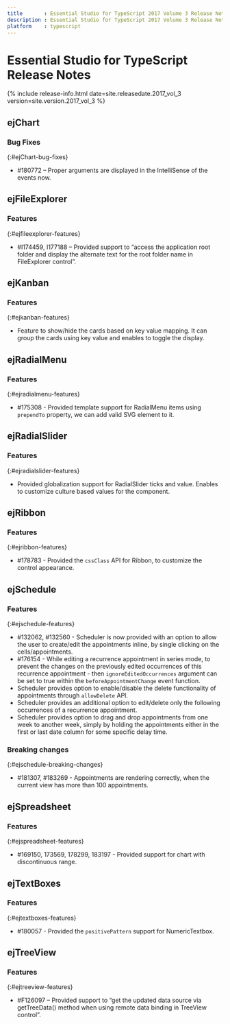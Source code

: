 ```yaml
---
title 		: Essential Studio for TypeScript 2017 Volume 3 Release Notes
description : Essential Studio for TypeScript 2017 Volume 3 Release Notes
platform 	: typescript
---
```


# Essential Studio for TypeScript Release Notes

{% include release-info.html date=site.releasedate.2017_vol_3 version=site.version.2017_vol_3 %} 





## ejChart


### Bug Fixes
{:#ejChart-bug-fixes}

* \#180772 – Proper arguments are displayed in the IntelliSense of the events now.

## ejFileExplorer

### Features
{:#ejfileexplorer-features}

* \#I174459, I177188 – Provided support to  “access the application root folder and display the alternate text for the root folder name in FileExplorer control”.

## ejKanban

### Features	
{:#ejkanban-features}

* Feature to show/hide the cards based on key value mapping. It can group the cards using key value and enables to toggle the display.

## ejRadialMenu

### Features	
{:#ejradialmenu-features}

* \#175308 - Provided template support for RadialMenu items using `prependTo` property, we can add valid SVG element to it.
## ejRadialSlider

### Features	
{:#ejradialslider-features}

* Provided globalization support for RadialSlider ticks and value. Enables to customize culture based values for the component.
## ejRibbon

### Features	
{:#ejribbon-features}

* \#178783 - Provided the `cssClass` API for Ribbon, to customize the control appearance.
## ejSchedule

### Features
{:#ejschedule-features}

* \#132062, \#132560 - Scheduler is now provided with an option to allow the user to create/edit the appointments inline, by single clicking on the cells/appointments. 
* \#176154 - While editing a recurrence appointment in series mode, to prevent the changes on the previously edited occurrences of this recurrence appointment - then `ignoreEditedOccurrences` argument can be set to true within the `beforeAppointmentChange` event function.
* Scheduler provides option to enable/disable the delete functionality of appointments through `allowDelete` API.
* Scheduler provides an additional option to edit/delete only the following occurrences of a recurrence appointment. 
* Scheduler provides option to drag and drop appointments from one week to another week, simply by holding the appointments either in the first or last date column for some specific delay time.

### Breaking changes
{:#ejschedule-breaking-changes}
* \#181307, \#183269 - Appointments are rendering correctly, when the current view has more than 100 appointments.
## ejSpreadsheet

### Features	
{:#ejspreadsheet-features}

* \#169150, 173569, 178299, 183197 - Provided support for chart with discontinuous range.
## ejTextBoxes

### Features
{:#ejtextboxes-features}

* \#180057 - Provided the `positivePattern` support for NumericTextbox.

## ejTreeView

### Features
{:#ejtreeview-features}

* \#F126097 – Provided support to “get the updated data source via getTreeData() method when using remote data binding in TreeView control”.

